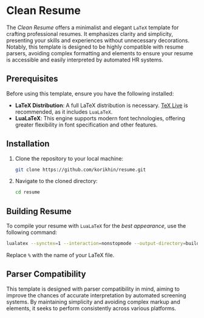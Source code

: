 # Clean Resume

The *Clean Resume* offers a minimalist and elegant `LaTeX` template for crafting professional resumes. It emphasizes clarity and simplicity, presenting your skills and experiences without unnecessary decorations.  
    Notably, this template is designed to be highly compatible with resume parsers, avoiding complex formatting and elements to ensure your resume is accessible and easily interpreted by automated HR systems.

## Prerequisites

Before using this template, ensure you have the following installed:
- **LaTeX Distribution**: A full LaTeX distribution is necessary. [TeX Live](https://tug.org/texlive/) is recommended, as it includes `LuaLaTeX`.
- **LuaLaTeX**: This engine supports modern font technologies, offering greater flexibility in font specification and other features.

## Installation

1. Clone the repository to your local machine:

   ```sh
   git clone https://github.com/korikhin/resume.git

2. Navigate to the cloned directory:

   ```sh
   cd resume

## Building Resume

To compile your resume with `LuaLaTeX` for the *best appearance*, use the following command:

   ```sh
   lualatex --synctex=1 --interaction=nonstopmode --output-directory=build %.tex
   ```

Replace `%` with the name of your LaTeX file.

## Parser Compatibility

This template is designed with parser compatibility in mind, aiming to improve the chances of accurate interpretation by automated screening systems. By maintaining simplicity and avoiding complex markup and elements, it seeks to perform consistently across various platforms.
